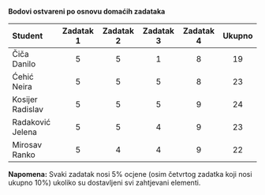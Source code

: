 **Bodovi ostvareni po osnovu domaćih zadataka**

| Student | Zadatak 1 | Zadatak 2 | Zadatak 3 | Zadatak 4 | Ukupno |
| :------ | :------: | :------: | :------: | :------: | :------: |
| Čiča Danilo | 5 | 5 | 1 | 8 | 19 |
| Ćehić Neira | 5 | 5 | 5 | 8 | 23 |
| Kosijer Radislav | 5 | 5 | 5 | 9 | 24 |
| Radaković Jelena | 5 | 5 | 4 | 9 | 23 |
| Mirosav Ranko | 5 | 4 | 4 | 9 | 22 |

**Napomena:** Svaki zadatak nosi 5% ocjene (osim četvrtog zadatka koji nosi ukupno 10%) ukoliko su dostavljeni svi zahtjevani elementi.
